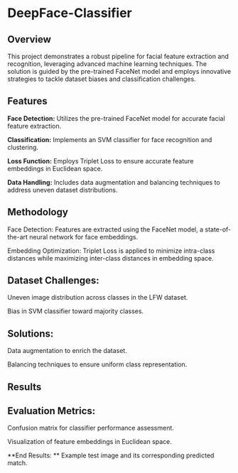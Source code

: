 # DeepFace-Classifier

## Overview

This project demonstrates a robust pipeline for facial feature extraction and recognition, leveraging advanced machine learning techniques. The solution is guided by the pre-trained FaceNet model and employs innovative strategies to tackle dataset biases and classification challenges.

## Features

**Face Detection:** Utilizes the pre-trained FaceNet model for accurate facial feature extraction.

**Classification:** Implements an SVM classifier for face recognition and clustering.

**Loss Function:** Employs Triplet Loss to ensure accurate feature embeddings in Euclidean space.

**Data Handling:** Includes data augmentation and balancing techniques to address uneven dataset distributions.

## Methodology

Face Detection: Features are extracted using the FaceNet model, a state-of-the-art neural network for face embeddings.

Embedding Optimization: Triplet Loss is applied to minimize intra-class distances while maximizing inter-class distances in embedding space.

## Dataset Challenges:

Uneven image distribution across classes in the LFW dataset.

Bias in SVM classifier toward majority classes.

## Solutions:

Data augmentation to enrich the dataset.

Balancing techniques to ensure uniform class representation.

## Results

## Evaluation Metrics:

Confusion matrix for classifier performance assessment.

Visualization of feature embeddings in Euclidean space.

**End Results:
**
Example test image and its corresponding predicted match.
